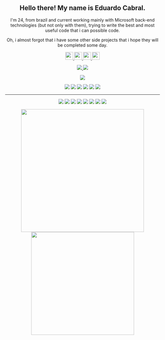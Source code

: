 <h2 align="center">Hello there! My name is Eduardo Cabral.</h2>
<p align="center">
  I'm 24, from brazil and current working mainly with Microsoft back-end technologies (but not only with them), trying to write the best and most useful code that i can possible code.
</p>

<p align="center">
  Oh, i almost forgot that i have some other side projects that i hope they will be completed some day.
</p>

<p align="center">
  <a href="https://educabral.me">
    <img src="https://img.shields.io/badge/My Site-%235C72FF.svg?&style=for-the-badge&logoColor=white" height=25>
  </a> 
  <a href="https://twitter.com/eduardobcabral">
    <img src="https://img.shields.io/badge/twitter-%231DA1F2.svg?&style=for-the-badge&logo=twitter&logoColor=white" height=25>
  </a>
  <a href="https://www.linkedin.com/in/eduardosbcabral/">
    <img src="https://img.shields.io/badge/linkedin-%230077B5.svg?&style=for-the-badge&logo=linkedin&logoColor=white" height=25>
  </a>
  <a href="mailto:eduardosbcabral@gmail.com">
    <img src="https://img.shields.io/badge/gmail-%23EA4335.svg?&style=for-the-badge&logo=gmail&logoColor=white" height=25>
  </a>
</p>

<p align=center>
  <a href="https://github.com/eduardosbcabral">
    <img src="https://badges.pufler.dev/visits/eduardosbcabral/eduardosbcabral?style=flat-square&color=black&logo=github">
  </a>
  <a href="https://github.com/eduardosbcabral?tab=repositories">
    <img src="https://badges.pufler.dev/repos/eduardosbcabral?style=flat-square&color=black&logo=github">
  </a>
</p>
<p align="center">
<a href="https://github.com/eduardosbcabral"><img src="https://img.shields.io/github/followers/eduardosbcabral?style=social"></a>
</p>
<p align="center">
<img src="https://img.shields.io/badge/Web Development-brown"> <img src="https://img.shields.io/badge/Software Architecture-green"> <img src="https://img.shields.io/badge/Performance-red"> <img src="https://img.shields.io/badge/Self Learning-magenta"> <img src="https://img.shields.io/badge/A little bit of frontend-yellow"> <img src="https://img.shields.io/badge/Backend-blue"> 
</p>
<hr>
<p align="center">
<img src="https://img.shields.io/badge/.NET%20-%234D2ACC.svg?&style=for-the-badge&logo=.NET&logoColor=white" /> <img src="https://img.shields.io/badge/Javascript%20-%23d9c104.svg?&style=for-the-badge&logo=Javascript&logoColor=white"/> <img src="https://img.shields.io/badge/typescript%20-%23323330.svg?&style=for-the-badge&logo=typescript&logoColor=%23F7DF1E"/> <img src="https://img.shields.io/badge/MongoDB%20-%2310A94F.svg?&style=for-the-badge&logo=MongoDB&logoColor=white"/> <img src="https://img.shields.io/badge/RabbitMQ%20-%23FF6600.svg?&style=for-the-badge&logo=RabbitMQ&logoColor=white"/> <img src="https://img.shields.io/badge/Rust%20-%23885E40.svg?&style=for-the-badge&logo=rust&logoColor=white"/> <img src="https://img.shields.io/badge/git%20-%23F05033.svg?&style=for-the-badge&logo=git&logoColor=white"/> <img src="https://img.shields.io/badge/github%20-%23121011.svg?&style=for-the-badge&logo=github&logoColor=white"/>
</p>

<p align="center">
  <img src="https://github-readme-stats.vercel.app/api?username=eduardosbcabral&show_icons=true&theme=radical" width="400px" />
  <img src="https://github-readme-stats.vercel.app/api/top-langs/?username=eduardosbcabral&hide=html,css&theme=radical&layout=compact" width="335px" />
</p>
